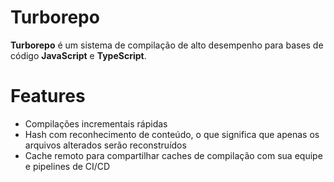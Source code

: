 # Turborepo

**Turborepo** é um sistema de compilação de alto desempenho para bases de código **JavaScript** e **TypeScript**.

# Features
- Compilações incrementais rápidas
- Hash com reconhecimento de conteúdo, o que significa que apenas os arquivos alterados serão reconstruídos
- Cache remoto para compartilhar caches de compilação com sua equipe e pipelines de CI/CD